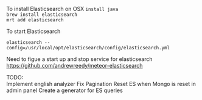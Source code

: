 To install Elasticsearch on OSX
```install java```  
```brew install elasticsearch```  
```mrt add elasticsearch```  

To start Elasticsearch
```
elasticsearch --config=/usr/local/opt/elasticsearch/config/elasticsearch.yml
```  

Need to figue a start up and stop service for elasticsearch  
https://github.com/andrewreedy/meteor-elasticsearch

TODO:  
Implement english analyzer
Fix Pagination
Reset ES when Mongo is reset in admin panel
Create a generator for ES queries
